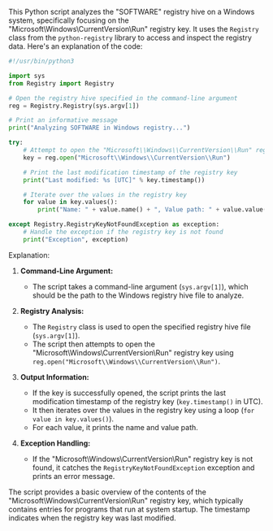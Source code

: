 This Python script analyzes the "SOFTWARE" registry hive on a Windows system, specifically focusing on the "Microsoft\\Windows\\CurrentVersion\\Run" registry key. It uses the `Registry` class from the `python-registry` library to access and inspect the registry data. Here's an explanation of the code:

```python
#!/usr/bin/python3

import sys
from Registry import Registry

# Open the registry hive specified in the command-line argument
reg = Registry.Registry(sys.argv[1])

# Print an informative message
print("Analyzing SOFTWARE in Windows registry...")

try:
    # Attempt to open the "Microsoft\\Windows\\CurrentVersion\\Run" registry key
    key = reg.open("Microsoft\\Windows\\CurrentVersion\\Run")

    # Print the last modification timestamp of the registry key
    print("Last modified: %s [UTC]" % key.timestamp())

    # Iterate over the values in the registry key
    for value in key.values():
        print("Name: " + value.name() + ", Value path: " + value.value())

except Registry.RegistryKeyNotFoundException as exception:
    # Handle the exception if the registry key is not found
    print("Exception", exception)
```

Explanation:

1. **Command-Line Argument:**
   - The script takes a command-line argument (`sys.argv[1]`), which should be the path to the Windows registry hive file to analyze.

2. **Registry Analysis:**
   - The `Registry` class is used to open the specified registry hive file (`sys.argv[1]`).
   - The script then attempts to open the "Microsoft\\Windows\\CurrentVersion\\Run" registry key using `reg.open("Microsoft\\Windows\\CurrentVersion\\Run")`.

3. **Output Information:**
   - If the key is successfully opened, the script prints the last modification timestamp of the registry key (`key.timestamp()` in UTC).
   - It then iterates over the values in the registry key using a loop (`for value in key.values()`).
   - For each value, it prints the name and value path.

4. **Exception Handling:**
   - If the "Microsoft\\Windows\\CurrentVersion\\Run" registry key is not found, it catches the `RegistryKeyNotFoundException` exception and prints an error message.

The script provides a basic overview of the contents of the "Microsoft\\Windows\\CurrentVersion\\Run" registry key, which typically contains entries for programs that run at system startup. The timestamp indicates when the registry key was last modified.
